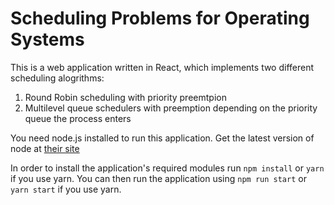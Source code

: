 # Scheduling Problems for Operating Systems

This is a web application written in React, which implements two different scheduling alogrithms:

1. Round Robin scheduling with priority preemtpion
2. Multilevel queue schedulers with preemption depending on the priority queue the process enters

You need node.js installed to run this application. Get the latest version of node at [their site](https://nodejs.org/en/)

In order to install the application's required modules run `npm install` or `yarn` if you use yarn. You can then run the application using `npm run start` or `yarn start` if you use yarn.
